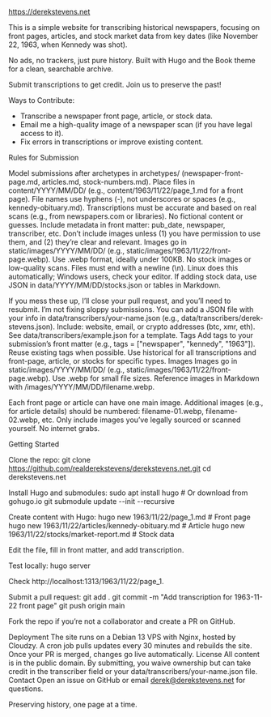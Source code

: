 https://derekstevens.net

This is a simple website for transcribing historical newspapers, focusing on front pages, articles, and stock market data from key dates (like November 22, 1963, when Kennedy was shot). 

No ads, no trackers, just pure history. Built with Hugo and the Book theme for a clean, searchable archive.

Submit transcriptions to get credit. Join us to preserve the past!

Ways to Contribute:

- Transcribe a newspaper front page, article, or stock data.
- Email me a high-quality image of a newspaper scan (if you have legal access to it).
- Fix errors in transcriptions or improve existing content.

Rules for Submission

Model submissions after archetypes in archetypes/ (newspaper-front-page.md, articles.md, stock-numbers.md).
Place files in content/YYYY/MM/DD/ (e.g., content/1963/11/22/page_1.md for a front page).
File names use hyphens (-), not underscores or spaces (e.g., kennedy-obituary.md).
Transcriptions must be accurate and based on real scans (e.g., from newspapers.com or libraries). No fictional content or guesses.
Include metadata in front matter: pub_date, newspaper, transcriber, etc.
Don’t include images unless (1) you have permission to use them, and (2) they’re clear and relevant. Images go in static/images/YYYY/MM/DD/ (e.g., static/images/1963/11/22/front-page.webp). Use .webp format, ideally under 100KB. No stock images or low-quality scans.
Files must end with a newline (\n). Linux does this automatically; Windows users, check your editor.
If adding stock data, use JSON in data/YYYY/MM/DD/stocks.json or tables in Markdown.

If you mess these up, I’ll close your pull request, and you’ll need to resubmit. I’m not fixing sloppy submissions.
You can add a JSON file with your info in data/transcribers/your-name.json (e.g., data/transcribers/derek-stevens.json). Include: website, email, or crypto addresses (btc, xmr, eth). See data/transcribers/example.json for a template.
Tags
Add tags to your submission’s front matter (e.g., tags = ["newspaper", "kennedy", "1963"]). Reuse existing tags when possible. Use historical for all transcriptions and front-page, article, or stocks for specific types.
Images
Images go in static/images/YYYY/MM/DD/ (e.g., static/images/1963/11/22/front-page.webp). Use .webp for small file sizes. Reference images in Markdown with /images/YYYY/MM/DD/filename.webp.

Each front page or article can have one main image.
Additional images (e.g., for article details) should be numbered: filename-01.webp, filename-02.webp, etc.
Only include images you’ve legally sourced or scanned yourself. No internet grabs.

Getting Started

Clone the repo:
git clone https://github.com/realderekstevens/derekstevens.net.git
cd derekstevens.net


Install Hugo and submodules:
sudo apt install hugo  # Or download from gohugo.io
git submodule update --init --recursive


Create content with Hugo:
hugo new 1963/11/22/page_1.md  # Front page
hugo new 1963/11/22/articles/kennedy-obituary.md  # Article
hugo new 1963/11/22/stocks/market-report.md  # Stock data


Edit the file, fill in front matter, and add transcription.

Test locally:
hugo server

Check http://localhost:1313/1963/11/22/page_1.

Submit a pull request:
git add .
git commit -m "Add transcription for 1963-11-22 front page"
git push origin main

Fork the repo if you’re not a collaborator and create a PR on GitHub.


Deployment
The site runs on a Debian 13 VPS with Nginx, hosted by Cloudzy. A cron job pulls updates every 30 minutes and rebuilds the site. Once your PR is merged, changes go live automatically.
License
All content is in the public domain. By submitting, you waive ownership but can take credit in the transcriber field or your data/transcribers/your-name.json file.
Contact
Open an issue on GitHub or email derek@derekstevens.net for questions.

Preserving history, one page at a time.
